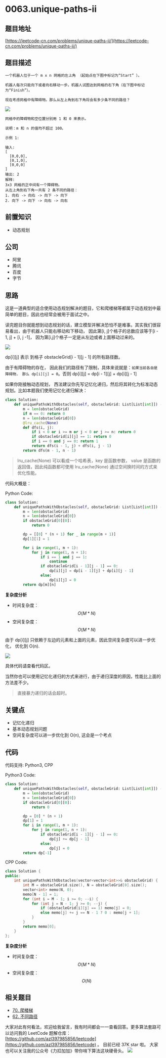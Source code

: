 # 0063.unique-paths-ii

## 题目地址

[https://leetcode-cn.com/problems/unique-paths-ii/](https://leetcode-cn.com/problems/unique-paths-ii/)

## 题目描述

```text
一个机器人位于一个 m x n 网格的左上角 （起始点在下图中标记为“Start” ）。

机器人每次只能向下或者向右移动一步。机器人试图达到网格的右下角（在下图中标记为“Finish”）。

现在考虑网格中有障碍物。那么从左上角到右下角将会有多少条不同的路径？
```

![](https://tva1.sinaimg.cn/large/007S8ZIlly1ghludv12xej30b40533yf.jpg)

```text
网格中的障碍物和空位置分别用 1 和 0 来表示。

说明：m 和 n 的值均不超过 100。

示例 1:

输入:
[
  [0,0,0],
  [0,1,0],
  [0,0,0]
]
输出: 2
解释:
3x3 网格的正中间有一个障碍物。
从左上角到右下角一共有 2 条不同的路径：
1. 向右 -> 向右 -> 向下 -> 向下
2. 向下 -> 向下 -> 向右 -> 向右
```

## 前置知识

* 动态规划

## 公司

* 阿里
* 腾讯
* 百度
* 字节

## 思路

这是一道典型的适合使用动态规划解决的题目，它和爬楼梯等都属于动态规划中最简单的题目，因此也经常会被用于面试之中。

读完题目你就能想到动态规划的话，建立模型并解决恐怕不是难事。其实我们很容易看出，由于机器人只能右移动和下移动， 因此第\[i, j\]个格子的总数应该等于\[i - 1, j\] + \[i, j -1\]， 因为第\[i,j\]个格子一定是从左边或者上面移动过来的。

![](https://tva1.sinaimg.cn/large/007S8ZIlly1ghludvgtpxj304z07ga9z.jpg)

dp\[i\]\[j\] 表示 到格子 obstacleGrid\[i - 1\]\[j - 1\] 的所有路径数。

由于有障碍物的存在， 因此我们的路径有了限制，具体来说就是：`如果当前各自是障碍物， 那么 dp[i][j] = 0`。否则 dp\[i\]\[j\] = dp\[i - 1\]\[j\] + dp\[i\]\[j - 1\]

如果你刚接触动态规划， 西法建议你先写记忆化递归，然后将其转化为标准动态规划。比如本题我们使用记忆化递归解决：

```python
class Solution:
    def uniquePathsWithObstacles(self, obstacleGrid: List[List[int]]) -> int:
        m = len(obstacleGrid)
        if m == 0: return 0
        n = len(obstacleGrid[0])
        @lru_cache(None)
        def dfs(i, j):
            if i < 0 or i >= m or j < 0 or j >= n: return 0
            if obstacleGrid[i][j] == 1: return 0
            if i == 0 and j == 0: return 1
            return dfs(i - 1, j) + dfs(i, j - 1)
        return dfs(m - 1, n - 1)
```

> lru\_cache\(None\) 可以看成一个哈希表，key 是函数参数， value 是函数的返回值，因此纯函数都可使用 lru\_cache\(None\) 通过空间换时间的方式来优化性能。

代码大概是：

Python Code:

```python
class Solution:
    def uniquePathsWithObstacles(self, obstacleGrid: List[List[int]]) -> int:
        m = len(obstacleGrid)
        n = len(obstacleGrid[0])
        if obstacleGrid[0][0]:
            return 0

        dp = [[0] * (n + 1) for _ in range(m + 1)]
        dp[1][1] = 1

        for i in range(1, m + 1):
            for j in range(1, n + 1):
                if i == 1 and j == 1:
                    continue
                if obstacleGrid[i - 1][j - 1] == 0:
                    dp[i][j] = dp[i - 1][j] + dp[i][j - 1]
                else:
                    dp[i][j] = 0
        return dp[m][n]
```

**复杂度分析**

* 时间复杂度：$$O(M * N)$$
* 空间复杂度：$$O(M * N)$$

由于 dp\[i\]\[j\] 只依赖于左边的元素和上面的元素，因此空间复杂度可以进一步优化， 优化到 O\(n\).

![](https://tva1.sinaimg.cn/large/007S8ZIlly1ghludvwao6j30gr09waaq.jpg)

具体代码请查看代码区。

当然你也可以使用记忆化递归的方式来进行，由于递归深度的原因，性能比上面的方法差不少。

> 直接暴力递归的话会超时。

## 关键点

* 记忆化递归
* 基本动态规划问题
* 空间复杂度可以进一步优化到 O\(n\), 这会是一个考点

## 代码

代码支持: Python3, CPP

Python3 Code:

```python
class Solution:
    def uniquePathsWithObstacles(self, obstacleGrid: List[List[int]]) -> int:
        m = len(obstacleGrid)
        n = len(obstacleGrid[0])
        if obstacleGrid[0][0]:
            return 0

        dp = [0] * (n + 1)
        dp[1] = 1
        for i in range(1, m + 1):
            for j in range(1, n + 1):
                if obstacleGrid[i - 1][j - 1] == 0:
                    dp[j] += dp[j - 1]
                else:
                    dp[j] = 0
        return dp[-1]
```

CPP Code:

```cpp
class Solution {
public:
    int uniquePathsWithObstacles(vector<vector<int>>& obstacleGrid) {
        int M = obstacleGrid.size(), N = obstacleGrid[0].size();
        vector<int> memo(N, 0);
        memo[N - 1] = 1;
        for (int i = M - 1; i >= 0; --i) {
            for (int j = N - 1; j >= 0; --j) {
                if (obstacleGrid[i][j] == 1) memo[j] = 0;
                else memo[j] += j == N - 1 ? 0 : memo[j + 1];
            }
        }
        return memo[0];
    }
};
```

**复杂度分析**

* 时间复杂度：$$O(M * N)$$
* 空间复杂度：$$O(N)$$

## 相关题目

* [70. 爬楼梯](https://leetcode-cn.com/problems/climbing-stairs/)
* [62. 不同路径](problems/62.unique-paths.md)

大家对此有何看法，欢迎给我留言，我有时间都会一一查看回答。更多算法套路可以访问我的 LeetCode 题解仓库：[https://github.com/azl397985856/leetcode](https://github.com/azl397985856/leetcode) 。 目前已经 37K star 啦。 大家也可以关注我的公众号《力扣加加》带你啃下算法这块硬骨头。 ![](https://tva1.sinaimg.cn/large/007S8ZIlly1gfcuzagjalj30p00dwabs.jpg)

